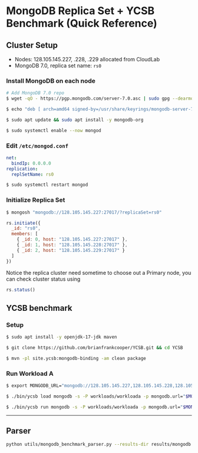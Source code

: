 # MongoDB Replica Set + YCSB Benchmark (Quick Reference)

## Cluster Setup
- Nodes: 128.105.145.227, .228, .229 allocated from CloudLab
- MongoDB 7.0, replica set name: `rs0`

### Install MongoDB on each node
```bash
# Add MongoDB 7.0 repo
$ wget -qO - https://pgp.mongodb.com/server-7.0.asc | sudo gpg --dearmor -o /usr/share/keyrings/mongodb-server-7.0.gpg

$ echo "deb [ arch=amd64 signed-by=/usr/share/keyrings/mongodb-server-7.0.gpg ] https://repo.mongodb.org/apt/ubuntu jammy/mongodb-org/7.0 multiverse" | sudo tee /etc/apt/sources.list.d/mongodb-org-7.0.list

$ sudo apt update && sudo apt install -y mongodb-org

$ sudo systemctl enable --now mongod
```

### Edit `/etc/mongod.conf`
```yaml
net:
  bindIp: 0.0.0.0
replication:
  replSetName: rs0
```
```bash
$ sudo systemctl restart mongod
```

### Initialize Replica Set
```bash
$ mongosh "mongodb://128.105.145.227:27017/?replicaSet=rs0"
```

```js
rs.initiate({
  _id: "rs0",
  members: [
    { _id: 0, host: "128.105.145.227:27017" },
    { _id: 1, host: "128.105.145.228:27017" },
    { _id: 2, host: "128.105.145.229:27017" }
  ]
})
```

Notice the replica cluster need sometime to choose out a Primary node, you can check cluster status using

```js
rs.status()
```

## YCSB benchmark

### Setup
```bash
$ sudo apt install -y openjdk-17-jdk maven

$ git clone https://github.com/brianfrankcooper/YCSB.git && cd YCSB

$ mvn -pl site.ycsb:mongodb-binding -am clean package
```

### Run Workload A
```bash
$ export MONGODB_URL="mongodb://128.105.145.227,128.105.145.228,128.105.145.229/ycsbdb?replicaSet=rs0"

$ ./bin/ycsb load mongodb -s -P workloads/workloada -p mongodb.url="$MONGODB_URL" > outputLoad.txt

$ ./bin/ycsb run mongodb -s -P workloads/workloada -p mongodb.url="$MONGODB_URL" -threads 16 > outputRun.txt
```

---

## Parser

```bash
python utils/mongodb_benchmark_parser.py --results-dir results/mongodb --output-dir charts/mongodb
```